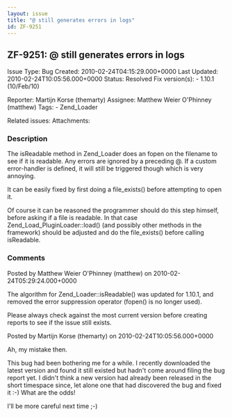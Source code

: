 ```yaml
---
layout: issue
title: "@ still generates errors in logs"
id: ZF-9251
---
```


ZF-9251: @ still generates errors in logs
-----------------------------------------

 Issue Type: Bug Created: 2010-02-24T04:15:29.000+0000 Last Updated: 2010-02-24T10:05:56.000+0000 Status: Resolved Fix version(s): - 1.10.1 (10/Feb/10)
 
 Reporter:  Martijn Korse (themarty)  Assignee:  Matthew Weier O'Phinney (matthew)  Tags: - Zend\_Loader
 
 Related issues: 
 Attachments: 
### Description

The isReadable method in Zend\_Loader does an fopen on the filename to see if it is readable. Any errors are ignored by a preceding @. If a custom error-handler is defined, it will still be triggered though which is very annoying.

It can be easily fixed by first doing a file\_exists() before attempting to open it.

Of course it can be reasoned the programmer should do this step himself, before asking if a file is readable. In that case Zend\_Load\_PluginLoader::load() (and possibly other methods in the framework) should be adjusted and do the file\_exists() before calling isReadable.

 

 

### Comments

Posted by Matthew Weier O'Phinney (matthew) on 2010-02-24T05:29:24.000+0000

The algorithm for Zend\_Loader::isReadable() was updated for 1.10.1, and removed the error suppression operator (fopen() is no longer used).

Please always check against the most current version before creating reports to see if the issue still exists.

 

 

Posted by Martijn Korse (themarty) on 2010-02-24T10:05:56.000+0000

Ah, my mistake then.

This bug had been bothering me for a while. I recently downloaded the latest version and found it still existed but hadn't come around filing the bug report yet. I didn't think a new version had already been released in the short timespace since, let alone one that had discovered the bug and fixed it :-) What are the odds!

I'll be more careful next time ;-)

 

 